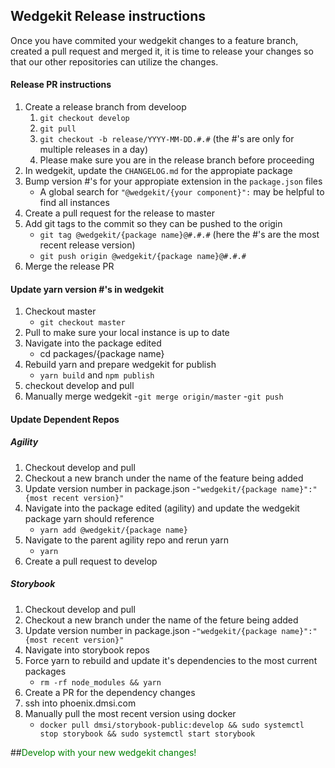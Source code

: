 ## Wedgekit Release instructions
Once you have commited your wedgekit changes to a feature branch, created a pull request and merged it, it is time to release your changes so that our other repositories can utilize the changes.

#### Release PR instructions
1. Create a release branch from develoop
    1. `git checkout develop`
    2. `git pull`
    3. `git checkout -b release/YYYY-MM-DD.#.#` (the #'s are only for multiple releases in a day)
    4. Please make sure you are in the release branch before proceeding
2. In wedgekit, update the `CHANGELOG.md` for the appropiate package
3. Bump version #'s for your appropiate extension in the `package.json` files
    - A global search for `"@wedgekit/{your component}":` may be helpful to find all instances
4. Create a pull request for the release to master
5. Add git tags to the commit so they can be pushed to the origin
    - `git tag @wedgekit/{package name}@#.#.#` (here the #'s are the most recent release version)
    - `git push origin @wedgekit/{package name}@#.#.#`
6. Merge the release PR

#### Update yarn version #'s in wedgekit
1. Checkout master
    - `git checkout master`
2. Pull to make sure your local instance is up to date
3. Navigate into the package edited
    -   cd packages/{package name}
4. Rebuild yarn and prepare wedgekit for publish
    - `yarn build` and `npm publish`
5. checkout develop and pull
6. Manually merge wedgekit
    -`git merge origin/master`
    -`git push`

#### Update Dependent Repos

##### Agility
1. Checkout develop and pull
2. Checkout a new branch under the name of the feature being added
3. Update version number in package.json
    -`"wedgekit/{package name}":"{most recent version}"`
4. Navigate into the package edited (agility) and update the wedgekit package yarn should reference
    - `yarn add @wedgekit/{package name}`
5. Navigate to the parent agility repo and rerun yarn
    - `yarn`
6. Create a pull request to develop

##### Storybook
1. Checkout develop and pull
2. Checkout a new branch under the name of the feture being added
3. Update version number in package.json
    -`"wedgekit/{package name}":"{most recent version}"`
4. Navigate into storybook repos
5. Force yarn to rebuild and update it's dependencies to the most current packages
    - `rm -rf node_modules && yarn`
6. Create a PR for the dependency changes
7. ssh into phoenix.dmsi.com
8. Manually pull the most recent version using docker
    - `docker pull dmsi/storybook-public:develop && sudo systemctl stop storybook && sudo systemctl start storybook`

##<span style="color:green">Develop with your new wedgekit changes!</span>
